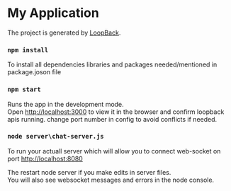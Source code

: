 # My Application

The project is generated by [LoopBack](http://loopback.io).


### `npm install`
To install all dependencies libraries and packages needed/mentioned in package.joson file

### `npm start`

Runs the app in the development mode.<br />
Open [http://localhost:3000](http://localhost:3000) to view it in the browser and confirm loopback apis running.
change port number in config to avoid conflicts if needed.

### `node server\chat-server.js`

To run your actuall server which will allow you to connect web-socket on port  [http://localhost:8080](http://localhost:8080)

The restart node server if you make edits in server files.<br />
You will also see websocket messages and errors in the node console.
